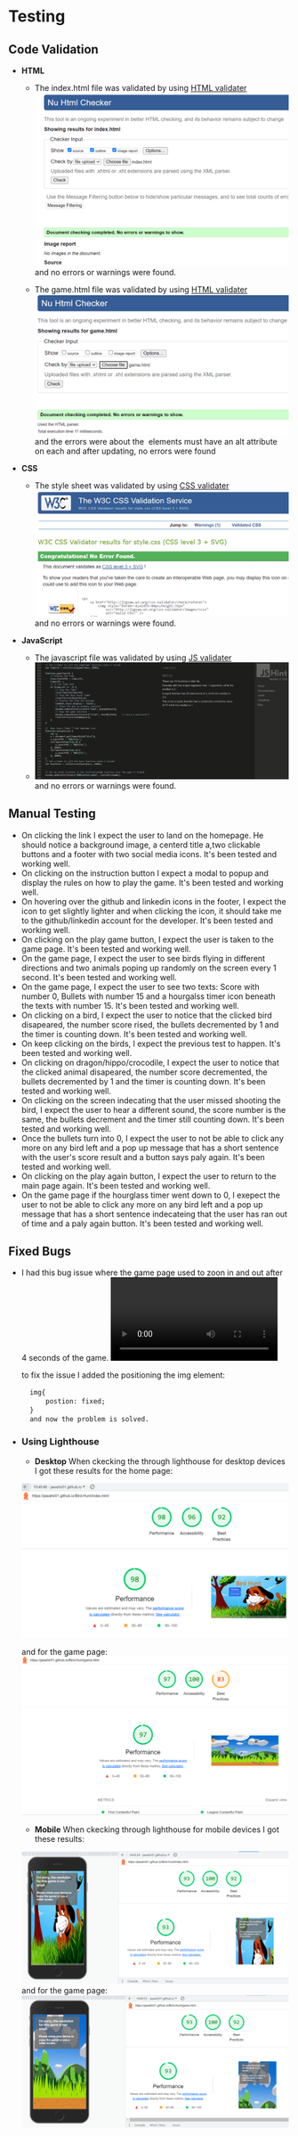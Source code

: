# **Testing**
## **Code Validation**
- **HTML**
    - The index.html file was validated by using [HTML validater](https://validator.w3.org/#validate_by_upload)
    ![html](assets/docs/index_validator.png) and no errors or warnings were found.

    - The game.html file was validated by using [HTML validater](https://validator.w3.org/#validate_by_upload)
    ![html](assets/docs/game_validator.png) and the errors were about the <img> elements must have an alt attribute on each and after updating, no errors were found

- **CSS**
    - The style sheet was validated by using [CSS validater](https://jigsaw.w3.org/css-validator/)
    ![stylesheet](assets/docs/stylesheet_validator.png) and no errors or warnings were found.

- **JavaScript**
    - The javascript file was validated by using [JS validater](https://jshint.com/)
    - ![js](assets/docs/js_Validator.png) and no errors or warnings were found.
    

## **Manual Testing**
- On clicking the link I expect the user to land on the homepage. He should notice a background image, a centerd title a,two clickable buttons and a footer with two social media icons. It's been tested and working well.
- On clicking on the instruction button I expect a modal to popup and display the rules on how to play the game. It's been tested and working well.
- On hovering over the github and linkedin icons in the footer, I expect the icon to get slightly lighter and when clicking the icon, it should take me to the github/linkedin account for the developer. It's been tested and working well.
- On clicking on the play game button, I expect the user is taken to the game page. It's been tested and working well.
- On the game page, I expect the user to see birds flying in different directions and two animals poping up randomly on the screen every 1 second. It's been tested and working well.
- On the game page, I expect the user to see two texts: Score with number 0, Bullets with number 15 and a hourgalss timer icon beneath the texts with number 15. It's been tested and working well.
- On clicking on a bird, I expect the user to notice that the clicked bird disapeared, the number score rised, the bullets decremented by 1 and the timer is counting down. It's been tested and working well.
- On keep clicking on the birds, I expect the previous test to happen. It's been tested and working well.
- On clicking on dragon/hippo/crocodile, I expect the user to notice that the clicked animal disapeared, the number score decremented, the bullets decremented by 1 and the timer is counting down. It's been tested and working well.
- On clicking on the screen indecating that the user missed shooting the bird, I expect the user to hear a different sound, the score number is the same, the bullets decrement and the timer still counting down. It's been tested and working well.
- Once the bullets turn into 0, I expect the user to not be able to click any more on any bird left and a pop up message that has a short sentence with the user's score result and a button says paly again. It's been tested and working well.
- On clicking on the play again button, I expect the user to return to the main page again. It's been tested and working well.
- On the game page if the hourglass timer went down to 0, I exepect the user to not be able to click any more on any bird left and a pop up message that has a short sentence indecateing that the user has ran out of time and a paly again button. It's been tested and working well.
 


## **Fixed Bugs**
- I had this bug issue where the game page used to zoon in and out after 4 seconds of the game.
    ![Game Page](docs/../assets/images/gamePageIssue_Trim.gif.mp4)

    to fix the issue I added the positioning the img element:

        img{
            postion: fixed;
        }
        and now the problem is solved.

- ### **Using Lighthouse**
    - **Desktop**
   When ckecking the through lighthouse for desktop devices I got these results for the home page: 

    ![Desktop](docs/../assets/docs/desktop_LH_homePage.png)

    and for the game page:
    ![Desktop](docs/../assets/docs/desktop_LH_gamePage.png)

    - **Mobile**
  When ckecking through lighthouse for mobile devices I got these results:

    ![Mobile](docs/../assets/docs/mobile_LH_homePage.png)
    and for the game page:
    ![Desktop](docs/../assets/docs/mobile_LH_gamePage.png)
